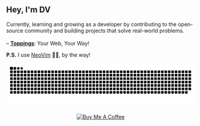 ## Hey, I'm DV

Currently, learning and growing as a developer by contributing to the open-source community and building projects that solve real-world problems.
<br />
<br />
– [**Toppings**](https://github.com/enrich-platforms/toppings): Your Web, Your Way!
<br />

**P.S.** I use [NeoVim](https://neovim.io) 💪🏻, by the way!


<div align="center">
  <picture>
    <source media="(prefers-color-scheme: dark)" srcset="https://raw.githubusercontent.com/DarhkVoyd/DarhkVoyd/output/snake.svg" />
    <img alt="github-snake" src="https://raw.githubusercontent.com/DarhkVoyd/DarhkVoyd/output/snake.svg" />
  </picture>
</div>

###

<div align="center">
  <a href="https://www.buymeacoffee.com/darhkvoyd" target="_blank">
    <img src="https://cdn.buymeacoffee.com/buttons/default-orange.png" alt="Buy Me A Coffee" height="41" width="174">
  </a>
</div>




